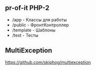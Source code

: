 ## pr-of-it PHP-2
* /app - Классы для работы
* /public - ФронтКонтроллер
* /template - Шаблоны
* /test - Тесты

## MultiException
https://github.com/skiphog/multiexception